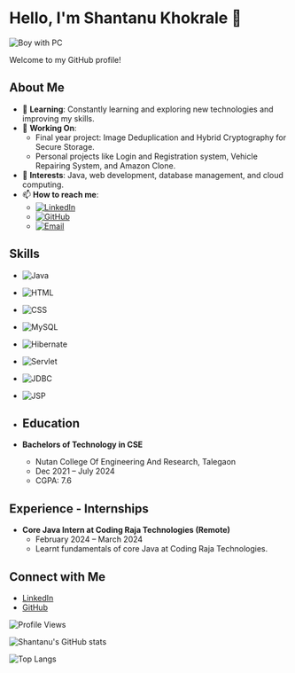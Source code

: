 # Hello, I'm Shantanu Khokrale 👋

![Boy with PC](https://media.giphy.com/media/13HgwGsXF0aiGY/giphy.gif)


Welcome to my GitHub profile!

## About Me
- 🌱 **Learning**: Constantly learning and exploring new technologies and improving my skills.
- 🔭 **Working On**: 
  - Final year project: Image Deduplication and Hybrid Cryptography for Secure Storage.
  - Personal projects like Login and Registration system, Vehicle Repairing System, and Amazon Clone.
- 🤔 **Interests**: Java, web development, database management, and cloud computing.
- 📫 **How to reach me**:
  - [![LinkedIn](https://img.shields.io/badge/LinkedIn-0077B5?style=flat&logo=linkedin&logoColor=white)](https://www.linkedin.com/in/shantanu-khokrale-407503232)
  - [![GitHub](https://img.shields.io/badge/GitHub-100000?style=flat&logo=github&logoColor=white)](https://github.com/shantanu2741)
  - [![Email](https://img.shields.io/badge/Email-D14836?style=flat&logo=gmail&logoColor=white)](mailto:shantanukhokrale14@gmail.com)

## Skills
 - ![Java](https://img.shields.io/badge/Java-ED8B00?style=for-the-badge&logo=java&logoColor=white)
  - ![HTML](https://img.shields.io/badge/HTML5-E34F26?style=for-the-badge&logo=html5&logoColor=white)
  - ![CSS](https://img.shields.io/badge/CSS3-1572B6?style=for-the-badge&logo=css3&logoColor=white)
  - ![MySQL](https://img.shields.io/badge/MySQL-4479A1?style=for-the-badge&logo=mysql&logoColor=white)
  - ![Hibernate](https://img.shields.io/badge/Hibernate-59666C?style=for-the-badge&logo=hibernate&logoColor=white)
  - ![Servlet](https://img.shields.io/badge/Servlet-4EA94B?style=for-the-badge&logo=java&logoColor=white)
  - ![JDBC](https://img.shields.io/badge/JDBC-4479A1?style=for-the-badge&logo=java&logoColor=white)
  - ![JSP](https://img.shields.io/badge/JSP-4285F4?style=for-the-badge&logo=java&logoColor=white)

  - ## Education
- **Bachelors of Technology in CSE**
  - Nutan College Of Engineering And Research, Talegaon
  - Dec 2021 – July 2024
  - CGPA: 7.6



## Experience - Internships
- **Core Java Intern at Coding Raja Technologies (Remote)**
  - February 2024 – March 2024
  - Learnt fundamentals of core Java at Coding Raja Technologies.

## Connect with Me
- [LinkedIn](https://www.linkedin.com/in/shantanu-khokrale-407503232)
- [GitHub](https://github.com/shantanu2741)

![Profile Views](https://komarev.com/ghpvc/?username=shantanu2741&style=flat-square)

<!-- GitHub Stats -->
![Shantanu's GitHub stats](https://github-readme-stats.vercel.app/api?username=shantanu2741&show_icons=true&theme=radical)

<!-- Most Used Languages -->
![Top Langs](https://github-readme-stats.vercel.app/api/top-langs/?username=shantanu2741&layout=compact)

